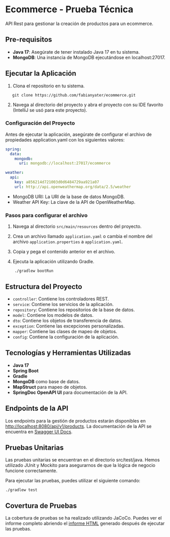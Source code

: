 # Ecommerce - Prueba Técnica

API Rest para gestionar la creación de productos para un ecommerce.

## Pre-requisitos

- **Java 17**: Asegúrate de tener instalado Java 17 en tu sistema.
- **MongoDB**: Una instancia de MongoDB ejecutándose en localhost:27017.


## Ejecutar la Aplicación

1. Clona el repositorio en tu sistema.
 ```
    git clone https://github.com/fabianyater/ecommerce.git
```
2. Navega al directorio del proyecto y abra el proyecto con su IDE favorito (IntelliJ se usó para este proyecto).

### Configuración del Proyecto

Antes de ejecutar la aplicación, asegúrate de configurar el archivo de propiedades application.yaml con los siguientes valores:

```yaml
spring:
  data:
    mongodb:
      uri: mongodb://localhost:27017/ecommerce

weather:
  api:
    key: a856214d721003d0d6484729aa921a07
    url: http://api.openweathermap.org/data/2.5/weather
```

- MongoDB URI: La URI de la base de datos MongoDB.
- Weather API Key: La clave de la API de OpenWeatherMap.

### Pasos para configurar el archivo

1. Navega al directorio `src/main/resources` dentro del proyecto.
2. Crea un archivo llamado `application.yaml` o cambia el nombre del archivo `application.properties` a `application.yaml`.
3. Copia y pega el contenido anterior en el archivo.

3. Ejecuta la aplicación utilizando Gradle.
```
    ./gradlew bootRun
```

## Estructura del Proyecto

- `controller`: Contiene los controladores REST.
- `service`: Contiene los servicios de la aplicación.
- `repository`: Contiene los repositorios de la base de datos.
- `model`: Contiene los modelos de datos.
- `dto`: Contiene los objetos de transferencia de datos.
- `exception`: Contiene las excepciones personalizadas.
- `mapper`: Contiene las clases de mapeo de objetos.
- `config`: Contiene la configuración de la aplicación.

## Tecnologías y Herramientas Utilizadas

- **Java 17**
- **Spring Boot**
- **Gradle**
- **MongoDB** como base de datos.
- **MapStruct** para mapeo de objetos.
- **SpringDoc OpenAPI UI** para documentación de la API.

## Endpoints de la API

Los endpoints para la gestión de productos estarán disponibles en [http://localhost:8080/api/v1/products](http://localhost:8080/api/v1/products). 
La documentación de la API se encuentra en [Swagger UI Docs](http://localhost:8080/swagger-ui/index.html).

## Pruebas Unitarias

Las pruebas unitarias se encuentran en el directorio src/test/java. Hemos utilizado JUnit y Mockito para asegurarnos de
que la lógica de negocio funcione correctamente.

Para ejecutar las pruebas, puedes utilizar el siguiente comando:

```
./gradlew test
```

## Covertura de Pruebas

La cobertura de pruebas se ha realizado utilizando JaCoCo. 
Puedes ver el informe completo abriendo el [informe HTML](http://localhost:63342/ecommerce/build/reports/jacocoHtml/index.html?_ijt=tpcvfpoiathuac8b3pcl3pjpgb&_ij_reload=RELOAD_ON_SAVE) generado después de ejecutar las pruebas.
